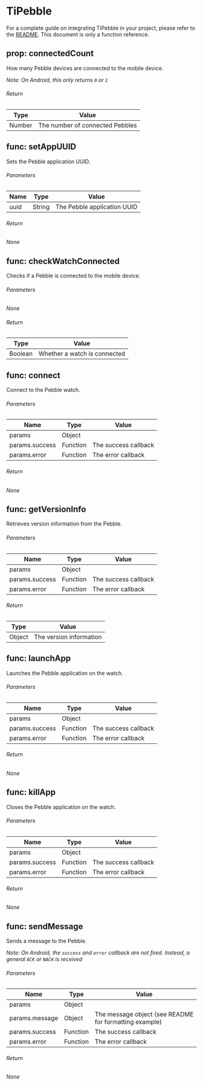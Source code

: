 # TiPebble

For a complete guide on integrating TiPebble in your project, please refer to the [README](https://github.com/mcongrove/TiPebble/blob/master/README.md). This document is only a function reference.

## prop: connectedCount

How many Pebble devices are connected to the mobile device.

_Note: On Android, this only returns `0` or `1`_

###### Return
| Type | Value |
|------|-------|
| Number | The number of connected Pebbles |

## func: setAppUUID

Sets the Pebble application UUID.

###### Parameters
| Name | Type | Value |
|------|------|-------|
| uuid | String | The Pebble application UUID |

###### Return
_None_

## func: checkWatchConnected

Checks if a Pebble is connected to the mobile device.

###### Parameters
_None_

###### Return
| Type | Value |
|------|-------|
| Boolean | Whether a watch is connected |

## func: connect

Connect to the Pebble watch.

###### Parameters
| Name | Type | Value |
|------|------|-------|
| params | Object |  |
| params.success | Function | The success callback |
| params.error | Function | The error callback |

###### Return
_None_


## func: getVersionInfo

Retrieves version information from the Pebble.

###### Parameters
| Name | Type | Value |
|------|------|-------|
| params | Object |  |
| params.success | Function | The success callback |
| params.error | Function | The error callback |

###### Return
| Type | Value |
|------|-------|
| Object | The version information |


## func: launchApp

Launches the Pebble application on the watch.

###### Parameters
| Name | Type | Value |
|------|------|-------|
| params | Object |  |
| params.success | Function | The success callback |
| params.error | Function | The error callback |

###### Return
_None_

## func: killApp

Closes the Pebble application on the watch.

###### Parameters
| Name | Type | Value |
|------|------|-------|
| params | Object |  |
| params.success | Function | The success callback |
| params.error | Function | The error callback |

###### Return
_None_

## func: sendMessage

Sends a message to the Pebble.

_Note: On Android, the `success` and `error` callback are not fired. Instead, a general `ACK` or `NACK` is received_

###### Parameters
| Name | Type | Value |
|------|------|-------|
| params | Object |  |
| params.message | Object | The message object (see README for formatting example) |
| params.success | Function | The success callback |
| params.error | Function | The error callback |

###### Return
_None_